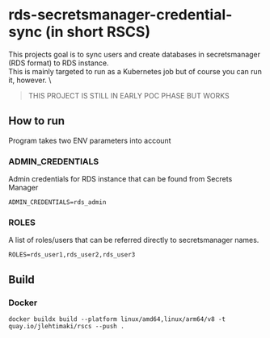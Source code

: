 # rds-secretsmanager-credential-sync (in short RSCS)

This projects goal is to sync users and create databases in secretsmanager (RDS format) to RDS instance. \
This is mainly targeted to run as a Kubernetes job but of course you can run it, however. \

> THIS PROJECT IS STILL IN EARLY POC PHASE BUT WORKS


## How to run

Program takes two ENV parameters into account

### ADMIN_CREDENTIALS
Admin credentials for RDS instance that can be found from Secrets Manager
```shell
ADMIN_CREDENTIALS=rds_admin
```

### ROLES
A list of roles/users that can be referred directly to secretsmanager names.
```shell
ROLES=rds_user1,rds_user2,rds_user3
```

## Build

### Docker
```shell
docker buildx build --platform linux/amd64,linux/arm64/v8 -t quay.io/jlehtimaki/rscs --push .
```
